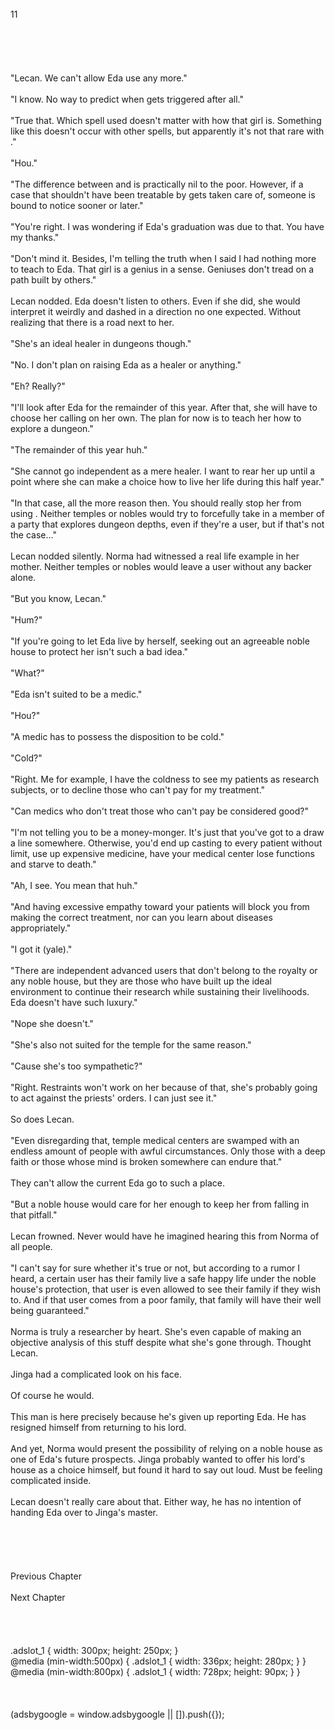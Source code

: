 <br/>
11<br/>
<br/>
<br/>
<br/>
<br/>
<br/>
"Lecan. We can't allow Eda use <Recovery> any more."<br/>
<br/>
"I know. No way to predict when <Purification> gets triggered after all."<br/>
<br/>
"True that. Which spell used doesn't matter with how that girl is. Something like this doesn't occur with other spells, but apparently it's not that rare with <Recovery>."<br/>
<br/>
"Hou."<br/>
<br/>
"The difference between <Purification> and <Recovery> is practically nil to the poor. However, if a case that shouldn't have been treatable by <Recovery> gets taken care of, someone is bound to notice sooner or later."<br/>
<br/>
"You're right. I was wondering if Eda's graduation was due to that. You have my thanks."<br/>
<br/>
"Don't mind it. Besides, I'm telling the truth when I said I had nothing more to teach to Eda. That girl is a genius in a sense. Geniuses don't tread on a path built by others." <br/>
<br/>
Lecan nodded. Eda doesn't listen to others. Even if she did, she would interpret it weirdly and dashed in a direction no one expected. Without realizing that there is a road next to her.<br/>
<br/>
"She's an ideal healer in dungeons though."<br/>
<br/>
"No. I don't plan on raising Eda as a healer or anything."<br/>
<br/>
"Eh? Really?"<br/>
<br/>
"I'll look after Eda for the remainder of this year. After that, she will have to choose her calling on her own. The plan for now is to teach her how to explore a dungeon."<br/>
<br/>
"The remainder of this year huh."<br/>
<br/>
"She cannot go independent as a mere healer. I want to rear her up until a point where she can make a choice how to live her life during this half year."<br/>
<br/>
"In that case, all the more reason then. You should really stop her from using <Purification>. Neither temples or nobles would try to forcefully take in a member of a party that explores dungeon depths, even if they're a <Purification> user, but if that's not the case..."<br/>
<br/>
Lecan nodded silently. Norma had witnessed a real life example in her mother. Neither temples or nobles would leave a <Purification> user without any backer alone.<br/>
<br/>
"But you know, Lecan."<br/>
<br/>
"Hum?"<br/>
<br/>
"If you're going to let Eda live by herself, seeking out an agreeable noble house to protect her isn't such a bad idea."<br/>
<br/>
"What?"<br/>
<br/>
"Eda isn't suited to be a medic."<br/>
<br/>
"Hou?"<br/>
<TLN: Catch the latest updates and edits at Sousetsuka .com ><br/>
"A medic has to possess the disposition to be cold."<br/>
<br/>
"Cold?"<br/>
<br/>
"Right. Me for example, I have the coldness to see my patients as research subjects, or to decline those who can't pay for my treatment."<br/>
<br/>
"Can medics who don't treat those who can't pay be considered good?"<br/>
<br/>
"I'm not telling you to be a money-monger. It's just that you've got to a draw a line somewhere. Otherwise, you'd end up casting <Recovery> to every patient without limit, use up expensive medicine, have your medical center lose functions and starve to death."<br/>
<br/>
"Ah, I see. You mean that huh."<br/>
<br/>
"And having excessive empathy toward your patients will block you from making the correct treatment, nor can you learn about diseases appropriately."<br/>
<br/>
"I got it (yale)."<br/>
<br/>
"There are independent advanced <Recovery> users that don't belong to the royalty or any noble house, but they are those who have built up the ideal environment to continue their research while sustaining their livelihoods. Eda doesn't have such luxury."<br/>
<br/>
"Nope she doesn't."<br/>
<br/>
"She's also not suited for the temple for the same reason."<br/>
<br/>
"Cause she's too sympathetic?"<br/>
<br/>
"Right. Restraints won't work on her because of that, she's probably going to act against the priests' orders. I can just see it."<br/>
<br/>
So does Lecan.<br/>
<br/>
"Even disregarding that, temple medical centers are swamped with an endless amount of people with awful circumstances. Only those with a deep faith or those whose mind is broken somewhere can endure that."<br/>
<br/>
They can't allow the current Eda go to such a place.<br/>
<br/>
"But a noble house would care for her enough to keep her from falling in that pitfall."<br/>
<br/>
Lecan frowned. Never would have he imagined hearing this from Norma of all people.<br/>
<br/>
"I can't say for sure whether it's true or not, but according to a rumor I heard, a certain <Purification> user has their family live a safe happy life under the noble house's protection, that user is even allowed to see their family if they wish to. And if that <Purification> user comes from a poor family, that family will have their well being guaranteed."<br/>
<br/>
Norma is truly a researcher by heart. She's even capable of making an objective analysis of this stuff despite what she's gone through. Thought Lecan.<br/>
<br/>
Jinga had a complicated look on his face.<br/>
<br/>
Of course he would.<br/>
<br/>
This man is here precisely because he's given up reporting Eda. He has resigned himself from returning to his lord.<br/>
<br/>
And yet, Norma would present the possibility of relying on a noble house as one of Eda's future prospects. Jinga probably wanted to offer his lord's house as a choice himself, but found it hard to say out loud. Must be feeling complicated inside.<br/>
<br/>
Lecan doesn't really care about that. Either way, he has no intention of handing Eda over to Jinga's master.<br/>
<br/>
<br/>
<br/>
<br/>
<br/>
Previous Chapter<br/>
<br/>
Next Chapter <br/>
<br/>
<br/>
<br/>
<br/>
.adslot_1 { width: 300px; height: 250px; }<br/>
@media (min-width:500px) { .adslot_1 { width: 336px; height: 280px; } }<br/>
@media (min-width:800px) { .adslot_1 { width: 728px; height: 90px; } }<br/>
<br/>
<br/>
<br/>
(adsbygoogle = window.adsbygoogle || []).push({});<br/>
<br/>
<br/>
<br/>
<br/>
